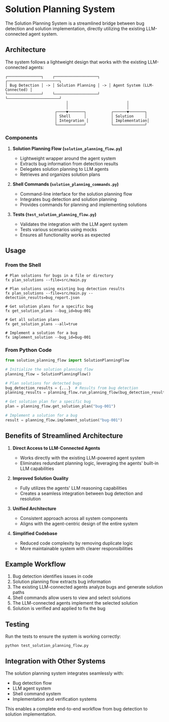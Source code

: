 # Solution Planning System

The Solution Planning System is a streamlined bridge between bug detection and solution implementation, directly utilizing the existing LLM-connected agent system.

## Architecture

The system follows a lightweight design that works with the existing LLM-connected agents:

```
┌───────────────┐    ┌───────────────────┐    ┌───────────────────────┐
│ Bug Detection │ -> │ Solution Planning │ -> │ Agent System (LLM-Connected) │
└───────────────┘    └───────────────────┘    └───────────────────────┘
                           │                          │
                           │                          │
                      ┌────▼───────┐           ┌──────▼───────┐
                      │ Shell      │           │ Solution     │
                      │ Integration │          │ Implementation│
                      └────────────┘           └──────────────┘
```

### Components

1. **Solution Planning Flow (`solution_planning_flow.py`)**
   - Lightweight wrapper around the agent system
   - Extracts bug information from detection results
   - Delegates solution planning to LLM agents
   - Retrieves and organizes solution plans

2. **Shell Commands (`solution_planning_commands.py`)**
   - Command-line interface for the solution planning flow
   - Integrates bug detection and solution planning
   - Provides commands for planning and implementing solutions

3. **Tests (`test_solution_planning_flow.py`)**
   - Validates the integration with the LLM agent system
   - Tests various scenarios using mocks
   - Ensures all functionality works as expected

## Usage

### From the Shell

```
# Plan solutions for bugs in a file or directory
fx plan_solutions --file=src/main.py

# Plan solutions using existing bug detection results
fx plan_solutions --file=src/main.py --detection_results=bug_report.json

# Get solution plans for a specific bug
fx get_solution_plans --bug_id=bug-001

# Get all solution plans
fx get_solution_plans --all=true

# Implement a solution for a bug
fx implement_solution --bug_id=bug-001
```

### From Python Code

```python
from solution_planning_flow import SolutionPlanningFlow

# Initialize the solution planning flow
planning_flow = SolutionPlanningFlow()

# Plan solutions for detected bugs
bug_detection_results = {...}  # Results from bug detection
planning_results = planning_flow.run_planning_flow(bug_detection_results)

# Get solution plan for a specific bug
plan = planning_flow.get_solution_plan("bug-001")

# Implement a solution for a bug
result = planning_flow.implement_solution("bug-001")
```

## Benefits of Streamlined Architecture

1. **Direct Access to LLM-Connected Agents**
   - Works directly with the existing LLM-powered agent system
   - Eliminates redundant planning logic, leveraging the agents' built-in LLM capabilities

2. **Improved Solution Quality**
   - Fully utilizes the agents' LLM reasoning capabilities
   - Creates a seamless integration between bug detection and resolution

3. **Unified Architecture**
   - Consistent approach across all system components
   - Aligns with the agent-centric design of the entire system

4. **Simplified Codebase**
   - Reduced code complexity by removing duplicate logic
   - More maintainable system with clearer responsibilities

## Example Workflow

1. Bug detection identifies issues in code
2. Solution planning flow extracts bug information
3. The existing LLM-connected agents analyze bugs and generate solution paths
4. Shell commands allow users to view and select solutions
5. The LLM-connected agents implement the selected solution
6. Solution is verified and applied to fix the bug

## Testing

Run the tests to ensure the system is working correctly:

```
python test_solution_planning_flow.py
```

## Integration with Other Systems

The solution planning system integrates seamlessly with:

- Bug detection flow
- LLM agent system
- Shell command system
- Implementation and verification systems

This enables a complete end-to-end workflow from bug detection to solution implementation.
